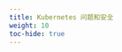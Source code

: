 ```yaml
---
title: Kubernetes 问题和安全
weight: 10
toc-hide: true
---
```


<!--
---
title: Kubernetes Issues and Security
weight: 10
toc-hide: true
---
-->
